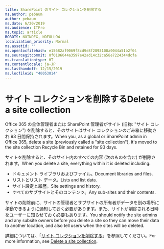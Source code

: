 ```yaml
---
title: SharePoint のサイト コレクションを削除する
ms.author: pebaum
author: pebaum
ms.date: 6/20/2019
ms.audience: ITPro
ms.topic: article
ROBOTS: NOINDEX, NOFOLLOW
localization_priority: Normal
ms.assetid: ''
ms.openlocfilehash: e15682af9069f8cd9e8f2893100a0044a51b2f04
ms.sourcegitcommit: 0f0186044a3597e42ad14c32ca58e7224344dcfa
ms.translationtype: HT
ms.contentlocale: ja-JP
ms.lasthandoff: 12/15/2019
ms.locfileid: "40053014"
---
```

# <a name="delete-a-site-collection"></a><span data-ttu-id="e8e81-102">サイト コレクションを削除する</span><span class="sxs-lookup"><span data-stu-id="e8e81-102">Delete a site collection</span></span>

<span data-ttu-id="e8e81-103">Office 365 の全体管理者または SharePoint 管理者がサイト (旧称: "サイト コレクション") を削除すると、そのサイトはサイト コレクションのごみ箱に移動され 93 日間保持されます。</span><span class="sxs-lookup"><span data-stu-id="e8e81-103">When you, as a global or SharePoint admin in Office 365, delete a site (previously called a "site collection"), it's moved to the site collection Recycle Bin and retained for 93 days.</span></span> 

<span data-ttu-id="e8e81-104">サイトを削除すると、そのサイト内のすべての内容 (次のものを含む) が削除されます。</span><span class="sxs-lookup"><span data-stu-id="e8e81-104">When you delete a site, everything within it is deleted including:</span></span>

- <span data-ttu-id="e8e81-105">ドキュメント ライブラリおよびファイル。</span><span class="sxs-lookup"><span data-stu-id="e8e81-105">Document libraries and files.</span></span>
- <span data-ttu-id="e8e81-106">リストとリスト データ。</span><span class="sxs-lookup"><span data-stu-id="e8e81-106">Lists and list data.</span></span>
- <span data-ttu-id="e8e81-107">サイト設定と履歴。</span><span class="sxs-lookup"><span data-stu-id="e8e81-107">Site settings and history.</span></span>
- <span data-ttu-id="e8e81-108">すべてのサブサイトとそのコンテンツ。</span><span class="sxs-lookup"><span data-stu-id="e8e81-108">Any sub-sites and their contents.</span></span>

<span data-ttu-id="e8e81-109">サイトの削除前に、サイトの管理者とサブサイトの所有者がデータを別の場所に移動できるように通知しておく必要があります。また、サイトが削除される日時をユーザーに知らせておく必要もあります。</span><span class="sxs-lookup"><span data-stu-id="e8e81-109">You should notify the site admins and any subsite owners before you delete a site so they can move their data to another location, and also tell users when the sites will be deleted.</span></span> 

<span data-ttu-id="e8e81-110">詳細については、「[サイト コレクションを削除する](https://docs.microsoft.com/sharepoint/delete-site-collection)」を参照してください。</span><span class="sxs-lookup"><span data-stu-id="e8e81-110">For more information, see [Delete a site collection](https://docs.microsoft.com/sharepoint/delete-site-collection).</span></span> 
